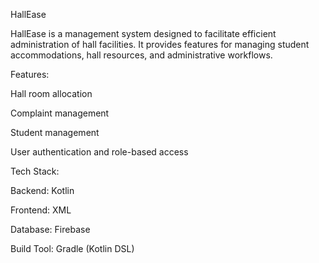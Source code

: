 HallEase

HallEase is a management system designed to facilitate efficient administration of hall facilities. It provides features for managing student accommodations, hall resources, and administrative workflows.

Features:

  Hall room allocation
  
  Complaint management
  
  Student management
  
  User authentication and role-based access

Tech Stack:

  Backend: Kotlin
  
  Frontend: XML
  
  Database: Firebase
  
  Build Tool: Gradle (Kotlin DSL)
